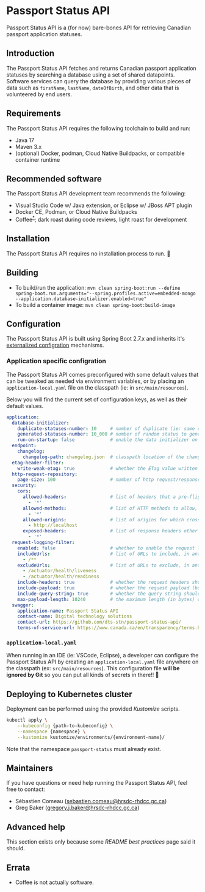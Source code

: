 # Passport Status API

Passport Status API is a (for now) bare-bones API for retrieving Canadian
passport application statuses.

## Introduction

The Passport Status API fetches and returns Canadian passport application
statuses by searching a database using a set of shared datapoints. Software
services can query the database by providing various pieces of data such as
`firstName`, `lastName`, `dateOfBirth`, and other data that is volunteered by
end users.

## Requirements

The Passport Status API requires the following toolchain to build and run:

- Java 17
- Maven 3.x
- (optional) Docker, podman, Cloud Native Buildpacks, or compatible container runtime

## Recommended software

The Passport Status API development team recommends the following:

- Visual Studio Code w/ Java extension, or Eclipse w/ JBoss APT plugin
- Docker CE, Podman, or Cloud Native Buildpacks
- Coffee<sup>[*](#errata)</sup>; dark roast during code reviews, light roast for development

## Installation

The Passport Status API requires no installation process to run. 🙏

## Building

- To build/run the application: `mvn clean spring-boot:run --define spring-boot.run.arguments="--spring.profiles.active=embedded-mongo --application.database-initializer.enabled=true"`
- To build a container image: `mvn clean spring-boot:build-image`

## Configuration

The Passport Status API is built using Spring Boot 2.7.x and inherits it's
[externalized configration](https://docs.spring.io/spring-boot/docs/2.7.4/reference/htmlsingle/#features.external-config)
mechanisms.

### Application specific configration

The Passport Status API comes preconfigured with some default values that can be
tweaked as needed via environment variables, or by placing an
`application-local.yaml` file on the classpath (ie: in `src/main/resources`).

Below you will find the current set of configuration keys, as well as their
default values.

``` yaml
application:
  database-initializer:
    duplicate-statuses-number: 10     # number of duplicate (ie: same data) statuses to generate on startup
    generated-statuses-number: 10_000 # number of random status to generate on startup
    run-on-startup: false             # enable the data initializer on startup; WARNING -- THIS WILL DESTROY DATA
  endpoint:
    changelog:
      changelog-path: changelog.json  # classpath location of the changelog.json file generated during build
  etag-header-filter:
    write-weak-etag: true             # whether the ETag value written to the response should be weak, as per RFC 7232
  http-request-repository:
    page-size: 100                    # number of http request/response trace requests to return from /actuator/httptrace
  security:
    cors:
      allowed-headers:                # list of headers that a pre-flight request can list as allowed for use during an actual request
        - '*'
      allowed-methods:                # list of HTTP methods to allow, e.g. GET, POST, PUT, etc.
        - '*'
      allowed-origins:                # list of origins for which cross-origin requests are allowed
        - http://localhost
      exposed-headers:                # list of response headers other than simple headers (i.e. Cache-Control, Content-Language, Content-Type, Expires, Last-Modified, or Pragma) that an actual response might have and can be exposed
        - '*'
  request-logging-filter:
    enabled: false                    # whether to enable the request logging filter
    includeUrls:                      # list of URLs to include, in ant path style
      - /**
    excludeUrls:                      # list of URLs to exclude, in ant path style
      - /actuator/health/liveness
      - /actuator/health/readiness
    include-headers: true             # whether the request headers should be included in the log message
    include-payload: true             # whether the request payload (body) should be included in the log message
    include-query-string: true        # whether the query string should be included in the log message
    max-payload-length: 10240         # the maximum length (in bytes) of the payload body to be included in the log message
  swagger:
    application-name: Passport Status API
    contact-name: Digital technology solutions
    contact-url: https://github.com/dts-stn/passport-status-api/
    terms-of-service-url: https://www.canada.ca/en/transparency/terms.html
```

### `application-local.yaml`

When running in an IDE (ie: VSCode, Eclipse), a developer can configure the
Passport Status API by creating an `application-local.yaml` file anywhere on the
classpath (ex: `src/main/resources`). This configuration file **will be ignored
by Git** so you can put all kinds of secrets in there!! 🍞

## Deploying to Kubernetes cluster

Deployment can be performed using the provided *Kustomize* scripts.

  ``` sh
  kubectl apply \
      --kubeconfig {path-to-kubeconfig} \
      --namespace {namespace} \
      --kustomize kustomize/environments/{environment-name}/
  ```

Note that the namespace `passport-status` must already exist.

## Maintainers

If you have questions or need help running the Passport Status API, feel free to contact:

- Sébastien Comeau (sebastien.comeau@hrsdc-rhdcc.gc.ca)
- Greg Baker (gregory.j.baker@hrsdc-rhdcc.gc.ca)

## Advanced help

This section exists only because some *README best practices* page said it should.

## Errata

- Coffee is not actually software.

